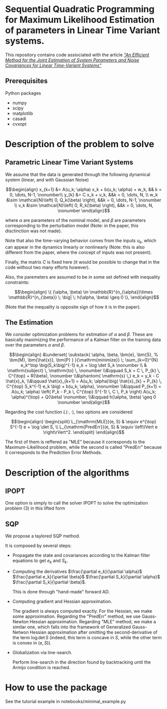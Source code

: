# Sequential Quadratic Programming for Maximum Likelihood Estimation of parameters in Linear Time Variant systems.
This repository contains code assiociated with the article [_"An Efficient Method for the Joint Estimation of System Parameters and
Noise Covariances for Linear Time-Variant Systems"_](https://arxiv.org/pdf/2211.12302.pdf)

## Prerequisites

Python packages

- numpy
- scipy
- matplotlib
- casadi
- cvxopt


# Description of the problem to solve

## Parametric Linear Time Variant Systems

We assume that the data is generated through the following dynamical system (linear, and with Gaussian Noise)

```math
\begin{align}
			x_{k+1} &= A(u_k; \alpha) x_k + b(u_k; \alpha) + w_k, && k = 0, \dots, N-1, \nonumber\\
			y_{k} &= C x_k + v_k, &&k = 0, \dots, N, \\
			w_k &\sim \mathcal{N}\left( 0, Q_k(\beta) \right), &&k = 0, \dots, N-1,  \nonumber \\
			v_k &\sim \mathcal{N}\left( 0, R_k(\beta) \right), &&k = 0, \dots, N,  \nonumber 
\end{align}
```

where $\alpha$ are parameters of the nominal model, and $\beta$ are parameters corresponding to the perturbation model (Note: in the paper, this disctinction was not made).

Note that also the time-varying behavior comes from the inputs $u_k$, which can appear in the dynamics linearly or nonlinearly (Note: this is also different from the paper, where the concept of inputs was not present).

Finally, the matrix $C$ is fixed here (it would be possible to change that in the code without two many efforts however).

Also, the paremeters are assumed to be in some set defined with inequality constraints:
```math
\begin{align}
	\{ (\alpha, \beta) \in \mathbb{R}^{n_{\alpha}}\times \mathbb{R}^{n_{\beta}}  \; \big| \; h(\alpha, \beta) \geq 0 \},
\end{align}
```

(Note that the inequality is opposite sign of how it is in the paper).

## The Estimation

We consider optimization problems for estimation of $\alpha$ and $\beta$.
These are basically maximizing the performance of a Kalman filter on the training data over the parameters $\alpha$ and $\beta$.


```math
\begin{align}
		&\underset{ \substack{
				\alpha, \beta, \bm{e}, \bm{S},
				%				 \bm{M},
				\bm{\hat{x}}, \bm{P}
			}
		}{\mathrm{minimize}} \; \sum_{k=0}^{N} e_k^\top \big(S_k\big)^{-1} e_k + \log \det S_k \nonumber \\
		& \mathrm{subject}  \, \mathrm{to} \, \nonumber
		\\&\qquad
		S_k = C \, P_{k} \, C^{\top} + R(\beta), \nonumber
		\\&\phantom{ \mathrm{s} \,}
		e_k = y_k - C \hat{x}_k,
		\\&\qquad
		\hat{x}_{k+1} = A(u_k; \alpha)\big( \hat{x}_{k} + P_{k} \, C^{\top} S_k^{-1} e_k \big) + b(u_k; \alpha), \nonumber
		\\&\qquad
		P_{k+1} = A(u_k; \alpha) \left(  P_k - P_k \, C^{\top} S^{-1} \, C \, P_k  \right) A(u_k; \alpha)^{\top} + Q(\beta) \nonumber,
        \\&\qquad
        h(\alpha, \beta) \geq 0 \nonumber
	\end{align}
```


Regarding the cost function $L(\cdot, \cdot)$, two options are considered
```math
\begin{align}
		\begin{split}
			L_{\mathrm{MLE}}(e, S) & \equiv e^{\top} S^{-1} e + \log \det S, \\
			L_{\mathrm{PredErr}}(e, S) & \equiv \left\lVert e \right\rVert^2.
		\end{split}
	\end{align}
```
The first of them is reffered as "MLE" because it corresponds to the Maximum-Likelihood problem, while the second is called "PredErr" because it corresponds to the Prediction Error Methods.

# Description of the algorithms

## IPOPT
One option is simply to call the solver IPOPT to solve the optimization problem (3) in this lifted form

## SQP

We propose a taylored SQP method.

It is composed by several steps:

- Propagate the state and covariances according to the Kalman filter equations to get $e_k$ and $S_k$.
- Computing the derivatives
    $\frac{\partial e_k}{\partial \alpha}$
    $\frac{\partial e_k}{\partial \beta}$
    $\frac{\partial S_k}{\partial \alpha}$
    $\frac{\partial S_k}{\partial \beta}$.

    This is done through "hand-made" forward AD.
- Computing gradient and Hessian approximation. 
   
    The gradient is always computed exactly. For the Hessian, we make some approximation.
    Regarding the "PredErr" method, we use Gauss-Newton Hessian approximation.
    Regarding "MLE" method, we make a similar one, which falls into the framework of Generalized Gauss-Netwon Hessian approximation after omitting the second-derivative of the term $\log \det S$ (indeed, this term is concave in $S$, while the other term is convex in $\left( e, S \right)$).
- Globalization via line-search. 
  
  Perform line-search in the direction found by backtracking until the Armijo condition is reached. 

# How to use the package

See the tutorial example in notebooks/minimal_example.py

